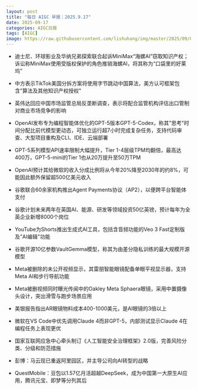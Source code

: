 ```yaml
---
layout: post
title: "每日 AIGC 早报：2025.9.17"
date: 2025-09-17
categories: AIGC日报
tags: [AIGC]
image: https://raw.githubusercontent.com/lishuhang/img/master/2025/09/0917-d.webp
---
```


- 迪士尼、环球影业及华纳兄弟探索联合起诉MiniMax“海螺AI”窃取知识产权；诉讼称MiniMax使用受版权保护的角色推销海螺AI，将其称为“口袋里的好莱坞”

- 中方表示TikTok美国分拆方案将使用字节跳动中国算法，美方认可框架包含"算法及其他知识产权授权"

- 英伟达回应中国市场监管总局反垄断调查，表示将配合监管机构评估出口管制对商业市场竞争的影响

- OpenAI发布专为编程智能体优化的GPT-5版本GPT-5-Codex，称其"思考"时间分配比前代模型更动态，可独立运行超7小时完成复杂任务，支持代码审查、大型项目重构及CLI、IDE、云端部署

- GPT-5系列模型API速率限制大幅提升，Tier 1-4层级TPM均翻倍，最高达400万，GPT-5-mini的Tier 1也从20万提升至50万TPM

- OpenAI预计其给微软的收入分成比例将从今年20%降至2030年的约8%，可能因此额外保留超500亿美元收入

- 谷歌联合60余家机构推出Agent Payments协议（AP2），以便跨平台智能体支付

- 谷歌计划未来两年在英国AI、能源、研发等领域投资50亿英镑，预计每年为全英企业新增8000个岗位

- YouTube为Shorts推出生成式AI工具，包括含音频功能的Veo 3 Fast定制版及"AI编辑"功能

- 谷歌开源10亿参数VaultGemma模型，称其为由差分隐私训练的最大规模开源模型

- Meta被删除的未公开视频显示，其雷朋智能眼镜配备单眼平视显示器，支持Meta AI和步行导航功能

- Meta被删视频同时曝光传闻中的Oakley Meta Sphaera眼镜，采用中置摄像头设计，突出滑雪与跑步场景应用

- 美银报告指出AR眼镜物料成本400-1000美元，是AI眼镜的3倍以上

- 微软在VS Code中优先调用Claude 4而非GPT-5，内部测试显示Claude 4在编程任务上表现更优

- 国家互联网应急中心牵头制订《人工智能安全治理框架》2.0版，完善风险分类、分级和防范措施

- 彭博：马云现已重返阿里园区，并主导公司向AI转型的战略

- QuestMobile：豆包以1.57亿月活超越DeepSeek，成为中国第一大原生AI应用，腾讯元宝、即梦等分列其后